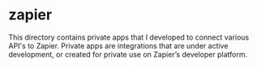 # zapier
This directory contains private apps that I developed to connect various API's to Zapier. Private apps are integrations that are under active development, or created for private use on Zapier’s developer platform.
